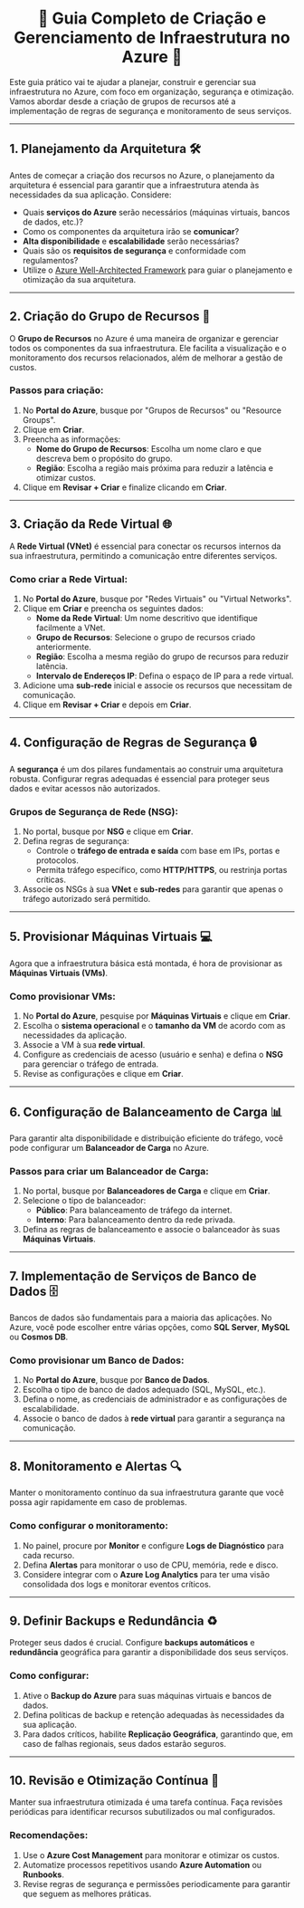 <h1 align="center">📓 Guia Completo de Criação e Gerenciamento de Infraestrutura no Azure 🚀</h1>

Este guia prático vai te ajudar a planejar, construir e gerenciar sua infraestrutura no Azure, com foco em organização, segurança e otimização. Vamos abordar desde a criação de grupos de recursos até a implementação de regras de segurança e monitoramento de seus serviços.

---

## 1. Planejamento da Arquitetura 🛠️

Antes de começar a criação dos recursos no Azure, o planejamento da arquitetura é essencial para garantir que a infraestrutura atenda às necessidades da sua aplicação. Considere:

- Quais **serviços do Azure** serão necessários (máquinas virtuais, bancos de dados, etc.)?
- Como os componentes da arquitetura irão se **comunicar**?
- **Alta disponibilidade** e **escalabilidade** serão necessárias?
- Quais são os **requisitos de segurança** e conformidade com regulamentos?
- Utilize o [Azure Well-Architected Framework](https://learn.microsoft.com/pt-br/azure/architecture/framework/) para guiar o planejamento e otimização da sua arquitetura.

---

## 2. Criação do Grupo de Recursos 📁

O **Grupo de Recursos** no Azure é uma maneira de organizar e gerenciar todos os componentes da sua infraestrutura. Ele facilita a visualização e o monitoramento dos recursos relacionados, além de melhorar a gestão de custos.

### Passos para criação:

1. No **Portal do Azure**, busque por "Grupos de Recursos" ou "Resource Groups".
2. Clique em **Criar**.
3. Preencha as informações:
   - **Nome do Grupo de Recursos**: Escolha um nome claro e que descreva bem o propósito do grupo.
   - **Região**: Escolha a região mais próxima para reduzir a latência e otimizar custos.
4. Clique em **Revisar + Criar** e finalize clicando em **Criar**.

---

## 3. Criação da Rede Virtual 🌐

A **Rede Virtual (VNet)** é essencial para conectar os recursos internos da sua infraestrutura, permitindo a comunicação entre diferentes serviços.

### Como criar a Rede Virtual:

1. No **Portal do Azure**, busque por "Redes Virtuais" ou "Virtual Networks".
2. Clique em **Criar** e preencha os seguintes dados:
   - **Nome da Rede Virtual**: Um nome descritivo que identifique facilmente a VNet.
   - **Grupo de Recursos**: Selecione o grupo de recursos criado anteriormente.
   - **Região**: Escolha a mesma região do grupo de recursos para reduzir latência.
   - **Intervalo de Endereços IP**: Defina o espaço de IP para a rede virtual.
3. Adicione uma **sub-rede** inicial e associe os recursos que necessitam de comunicação.
4. Clique em **Revisar + Criar** e depois em **Criar**.

---

## 4. Configuração de Regras de Segurança 🔒

A **segurança** é um dos pilares fundamentais ao construir uma arquitetura robusta. Configurar regras adequadas é essencial para proteger seus dados e evitar acessos não autorizados.

### Grupos de Segurança de Rede (NSG):

1. No portal, busque por **NSG** e clique em **Criar**.
2. Defina regras de segurança:
   - Controle o **tráfego de entrada e saída** com base em IPs, portas e protocolos.
   - Permita tráfego específico, como **HTTP/HTTPS**, ou restrinja portas críticas.
3. Associe os NSGs à sua **VNet** e **sub-redes** para garantir que apenas o tráfego autorizado será permitido.

---

## 5. Provisionar Máquinas Virtuais 💻

Agora que a infraestrutura básica está montada, é hora de provisionar as **Máquinas Virtuais (VMs)**.

### Como provisionar VMs:

1. No **Portal do Azure**, pesquise por **Máquinas Virtuais** e clique em **Criar**.
2. Escolha o **sistema operacional** e o **tamanho da VM** de acordo com as necessidades da aplicação.
3. Associe a VM à sua **rede virtual**.
4. Configure as credenciais de acesso (usuário e senha) e defina o **NSG** para gerenciar o tráfego de entrada.
5. Revise as configurações e clique em **Criar**.

---

## 6. Configuração de Balanceamento de Carga 📊

Para garantir alta disponibilidade e distribuição eficiente do tráfego, você pode configurar um **Balanceador de Carga** no Azure.

### Passos para criar um Balanceador de Carga:

1. No portal, busque por **Balanceadores de Carga** e clique em **Criar**.
2. Selecione o tipo de balanceador:
   - **Público**: Para balanceamento de tráfego da internet.
   - **Interno**: Para balanceamento dentro da rede privada.
3. Defina as regras de balanceamento e associe o balanceador às suas **Máquinas Virtuais**.

---

## 7. Implementação de Serviços de Banco de Dados 🗄️

Bancos de dados são fundamentais para a maioria das aplicações. No Azure, você pode escolher entre várias opções, como **SQL Server**, **MySQL** ou **Cosmos DB**.

### Como provisionar um Banco de Dados:

1. No **Portal do Azure**, busque por **Banco de Dados**.
2. Escolha o tipo de banco de dados adequado (SQL, MySQL, etc.).
3. Defina o nome, as credenciais de administrador e as configurações de escalabilidade.
4. Associe o banco de dados à **rede virtual** para garantir a segurança na comunicação.

---

## 8. Monitoramento e Alertas 🔍

Manter o monitoramento contínuo da sua infraestrutura garante que você possa agir rapidamente em caso de problemas.

### Como configurar o monitoramento:

1. No painel, procure por **Monitor** e configure **Logs de Diagnóstico** para cada recurso.
2. Defina **Alertas** para monitorar o uso de CPU, memória, rede e disco.
3. Considere integrar com o **Azure Log Analytics** para ter uma visão consolidada dos logs e monitorar eventos críticos.

---

## 9. Definir Backups e Redundância ♻️

Proteger seus dados é crucial. Configure **backups automáticos** e **redundância** geográfica para garantir a disponibilidade dos seus serviços.

### Como configurar:

1. Ative o **Backup do Azure** para suas máquinas virtuais e bancos de dados.
2. Defina políticas de backup e retenção adequadas às necessidades da sua aplicação.
3. Para dados críticos, habilite **Replicação Geográfica**, garantindo que, em caso de falhas regionais, seus dados estarão seguros.

---

## 10. Revisão e Otimização Contínua 🔄

Manter sua infraestrutura otimizada é uma tarefa contínua. Faça revisões periódicas para identificar recursos subutilizados ou mal configurados.

### Recomendações:

1. Use o **Azure Cost Management** para monitorar e otimizar os custos.
2. Automatize processos repetitivos usando **Azure Automation** ou **Runbooks**.
3. Revise regras de segurança e permissões periodicamente para garantir que seguem as melhores práticas.